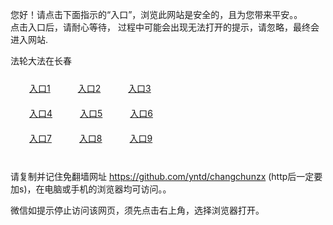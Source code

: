 您好！请点击下面指示的“入口”，浏览此网站是安全的，且为您带来平安。。 <br/>
点击入口后，请耐心等待， 过程中可能会出现无法打开的提示，请忽略，最终会进入网站. </br>

法轮大法在长春<br/>
<div style="padding:10px"><a style="margin:20px" target="_blank" href="https://d1tl9xn35te3sp.cloudfront.net/2Qpsp?vvuprp" id="ccLink1" rel="nofollow">入口1</a> <a target="_blank" style="margin:20px" href="https://d3kw1owq1r9lpf.cloudfront.net/2Qpsp?grnowez" id="ccLink2" rel="nofollow">入口2</a> <a style="margin:20px" target="_blank" href="https://dj31o4d51w3en.cloudfront.net/2Qpsp?crigkipz" id="ccLink3" rel="nofollow">入口3</a></div>

<div style="padding:10px" ><a style="margin:20px" target="_blank" href="https://d1tl9xn35te3sp.cloudfront.net/2Qpsp?vvuprp" id="ccLink4" rel="nofollow">入口4</a> <a style="margin:20px" href="https://d3kw1owq1r9lpf.cloudfront.net/2Qpsp?grnowez" target="_blank" id="ccLink5" rel="nofollow">入口5</a> <a style="margin:20px" href="https://dj31o4d51w3en.cloudfront.net/2Qpsp?crigkipz" target="_blank" id="ccLink6" rel="nofollow">入口6</a></div>

<div style="padding:10px"><a style="margin:20px" target="_blank" href="https://d1tl9xn35te3sp.cloudfront.net/2Qpsp?vvuprp" id="ccLink7" rel="nofollow">入口7</a> <a style="margin:20px" href="https://d3kw1owq1r9lpf.cloudfront.net/2Qpsp?grnowez" target="_blank" id="ccLink8" rel="nofollow">入口8</a> <a style="margin:20px" target="_blank" href="https://dj31o4d51w3en.cloudfront.net/2Qpsp?crigkipz" id="ccLink9" rel="nofollow">入口9</a></div>

<br/>



请复制并记住免翻墙网址 https://github.com/yntd/changchunzx (http后一定要加s)，在电脑或手机的浏览器均可访问。。<br/>

微信如提示停止访问该网页，须先点击右上角，选择浏览器打开。
